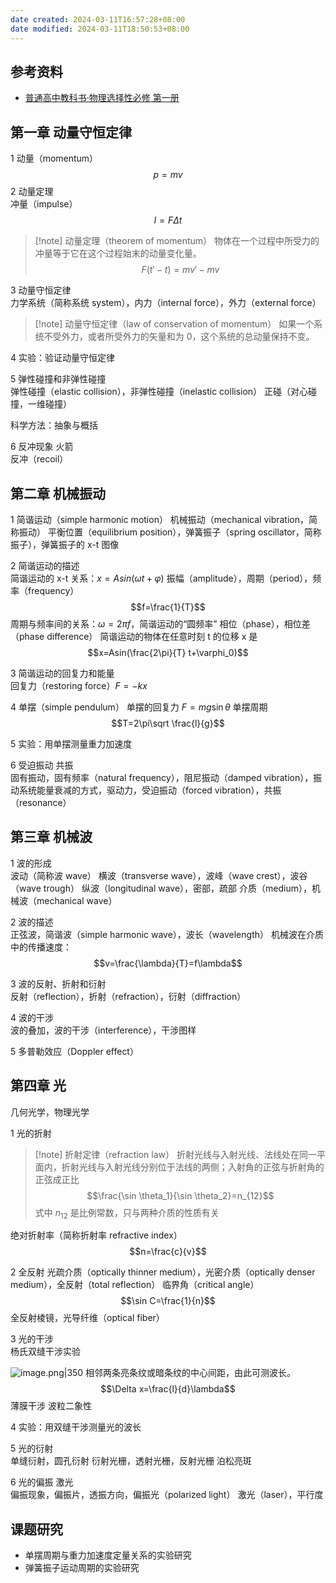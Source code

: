 ```yaml
---
date created: 2024-03-11T16:57:28+08:00
date modified: 2024-03-11T18:50:53+08:00
---
```


## 参考资料

- [普通高中教科书·物理选择性必修 第一册](https://basic.smartedu.cn/tchMaterial/detail?contentType=assets_document&contentId=346c3c04-1663-472c-849e-ff876dcf293f&catalogType=tchMaterial&subCatalog=tchMaterial)

## 第一章 动量守恒定律  

1 动量（momentum）
$$p=mv$$
2 动量定理  
冲量（impulse）
$$I=F\Delta t$$
>[!note] 动量定理（theorem of momentum）
>物体在一个过程中所受力的冲量等于它在这个过程始末的动量变化量。
>$$F(t'-t)=mv'-mv$$

3 动量守恒定律  
力学系统（简称系统 system），内力（internal force），外力（external force）

>[!note] 动量守恒定律（law of conservation of momentum）
>如果一个系统不受外力，或者所受外力的矢量和为 0，这个系统的总动量保持不变。

4 实验：验证动量守恒定律  

5 弹性碰撞和非弹性碰撞  
弹性碰撞（elastic collision），非弹性碰撞（inelastic collision）
正碰（对心碰撞，一维碰撞）

科学方法：抽象与概括

6 反冲现象 火箭  
反冲（recoil）

## 第二章 机械振动  

1 简谐运动（simple harmonic motion）
机械振动（mechanical vibration，简称振动）
平衡位置（equilibrium position），弹簧振子（spring oscillator，简称振子），弹簧振子的 x-t 图像

2 简谐运动的描述  
简谐运动的 x-t 关系：$x=Asin(\omega t+\varphi)$
振幅（amplitude），周期（period），频率（frequency）
$$f=\frac{1}{T}$$
周期与频率间的关系：$\omega=2\pi f$，简谐运动的“圆频率”
相位（phase），相位差（phase difference）
简谐运动的物体在任意时刻 t 的位移 x 是
$$x=Asin(\frac{2\pi}{T} t+\varphi_0)$$

3 简谐运动的回复力和能量  
回复力（restoring force）$F=-kx$

4 单摆（simple pendulum）
单摆的回复力 $F=mg\sin\theta$
单摆周期
$$T=2\pi\sqrt \frac{l}{g}$$

5 实验：用单摆测量重力加速度  

6 受迫振动 共振  
固有振动，固有频率（natural frequency），阻尼振动（damped vibration），振动系统能量衰减的方式，驱动力，受迫振动（forced vibration），共振（resonance）

## 第三章 机械波  

1 波的形成  
波动（简称波 wave）
横波（transverse wave），波峰（wave crest），波谷（wave trough）
纵波（longitudinal wave），密部，疏部
介质（medium），机械波（mechanical wave）

2 波的描述  
正弦波，简谐波（simple harmonic wave），波长（wavelength）
机械波在介质中的传播速度：
$$v=\frac{\lambda}{T}=f\lambda$$

3 波的反射、折射和衍射  
反射（reflection），折射（refraction），衍射（diffraction）

4 波的干涉  
波的叠加，波的干涉（interference），干涉图样

5 多普勒效应（Doppler effect）

## 第四章 光  

几何光学，物理光学

1 光的折射  

>[!note] 折射定律（refraction law）
>折射光线与入射光线、法线处在同一平面内，折射光线与入射光线分别位于法线的两侧；入射角的正弦与折射角的正弦成正比
>$$\frac{\sin \theta_1}{\sin \theta_2}=n_{12}$$
>式中 $n_{12}$ 是比例常数，只与两种介质的性质有关

绝对折射率（简称折射率 refractive index）
$$n=\frac{c}{v}$$

2 全反射
光疏介质（optically thinner medium），光密介质（optically denser medium），全反射（total reflection）
临界角（critical angle）
$$\sin C=\frac{1}{n}$$
全反射棱镜，光导纤维（optical fiber）

3 光的干涉  
杨氏双缝干涉实验

![image.png|350](https://pictures-1323793543.cos.ap-nanjing.myqcloud.com/pics/20240311183624.png)
相邻两条亮条纹或暗条纹的中心间距，由此可测波长。
$$\Delta x=\frac{l}{d}\lambda$$
薄膜干涉
波粒二象性

4 实验：用双缝干涉测量光的波长  

5 光的衍射  
单缝衍射，圆孔衍射
衍射光栅，透射光栅，反射光栅
泊松亮斑

6 光的偏振 激光  
偏振现象，偏振片，透振方向，偏振光（polarized light）
激光（laser），平行度

## 课题研究 

- 单摆周期与重力加速度定量关系的实验研究
- 弹簧振子运动周期的实验研究
